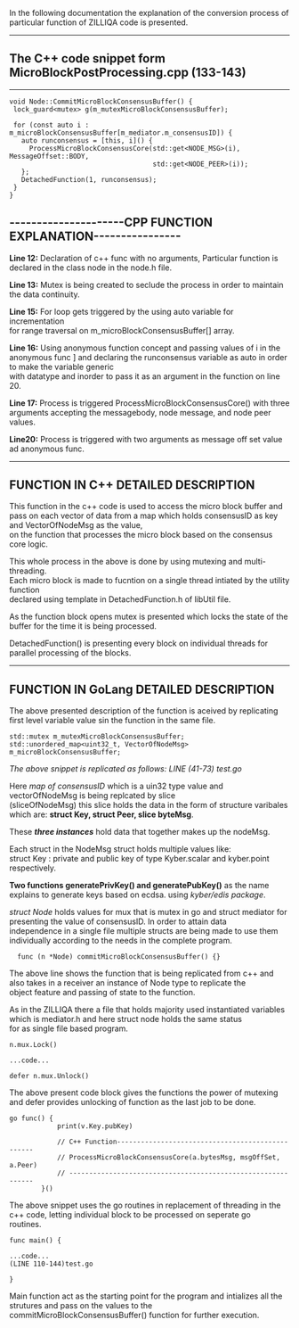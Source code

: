 In the following documentation the explanation of the conversion process of particular function of ZILLIQA code is presented.

-----------------------------------------------------------

## The C++ code snippet form MicroBlockPostProcessing.cpp (133-143)

-----------------------------------------------------------

```
void Node::CommitMicroBlockConsensusBuffer() {
 lock_guard<mutex> g(m_mutexMicroBlockConsensusBuffer);

 for (const auto i : m_microBlockConsensusBuffer[m_mediator.m_consensusID]) {
   auto runconsensus = [this, i]() {
     ProcessMicroBlockConsensusCore(std::get<NODE_MSG>(i), MessageOffset::BODY,
                                    std::get<NODE_PEER>(i));
   };
   DetachedFunction(1, runconsensus);
 }
}
```


## ---------------------CPP FUNCTION EXPLANATION----------------

**Line 12:** Declaration of c++ func with no arguments, Particular function is declared in the class node in the node.h file.

**Line 13:** Mutex is being created to seclude the process in order to maintain the data continuity.

**Line 15:** For loop gets triggered by the using  auto variable for incrementation \
for range traversal on m_microBlockConsensusBuffer[] array.

**Line 16:** Using anonymous function concept and passing values of i in the anonymous func ]
and declaring the runconsensus variable as auto in order to make the variable generic \
with datatype and inorder to pass it as an argument in the function on line 20.

**Line 17:** Process is triggered ProcessMicroBlockConsensusCore()
with three arguments accepting the messagebody, node message, and node peer values.

**Line20:** Process is triggered with two arguments as message off set value ad anonymous func.


-----------------------------------------------------------------------------------------------------
##                                      FUNCTION IN **C++** DETAILED DESCRIPTION

This function in the c++ code is used to access the micro block buffer and \
pass on each vector of data from a map which holds consensusID as key and VectorOfNodeMsg as the value,\
on the function that processes the micro block based on the consensus core logic.

This whole process in the above is done by using mutexing and multi-threading.\
Each micro block is made to fucntion on a single thread intiated by the utility function \
declared using template in DetachedFunction.h of libUtil file.

As the function block opens mutex is presented which locks the state of the buffer for the time it is being processed.

DetachedFunction() is presenting every block on individual threads for parallel processing of the blocks.


-------------------------------------------------------------------------------------------------------
##                                      FUNCTION IN **GoLang** DETAILED DESCRIPTION

The above presented description of the function is aceived by replicating first level variable value sin the function in the same file.

```
std::mutex m_mutexMicroBlockConsensusBuffer;
std::unordered_map<uint32_t, VectorOfNodeMsg> m_microBlockConsensusBuffer;
```
_The above snippet is replicated as follows: LINE (41-73) test.go_

Here _map of consensusID_ which is a uin32 type value and vectorOfNodeMsg is being replcated by slice\
(sliceOfNodeMsg) this slice holds the data in the form of structure varibales which are: **struct Key, struct Peer, slice byteMsg**.

These ***three instances*** hold data that together makes up the nodeMsg.

Each struct in the NodeMsg struct holds multiple values like:\
  struct Key : private and public key of type Kyber.scalar and kyber.point respectively.


**Two functions generatePrivKey() and generatePubKey()** as the name explains to generate keys based on ecdsa. using _kyber/edis package_.


_struct Node_ holds values for mux that is mutex in go and struct mediator for presenting the value of consensusID. In order to attain data\
independence in a single file multiple structs are being made to use them individually according to the needs in the complete program.


```
  func (n *Node) commitMicroBlockConsensusBuffer() {}
```


The above line shows the function that is being replicated from c++ and also takes in a receiver an instance of Node type to replicate the\
object feature and passing of state to the function.

As in the ZILLIQA there a file that holds majority used instantiated variables which is mediator.h and here struct node holds the same status\
for as single file based program.


```
n.mux.Lock()

...code...

defer n.mux.Unlock()

```

The above present code block gives the functions the power of mutexing and defer provides unlocking of function as the last job to be done.


```
go func() {
			print(v.Key.pubKey)

			// C++ Function-------------------------------------------------
			// ProcessMicroBlockConsensusCore(a.bytesMsg, msgOffSet, a.Peer)
			// -------------------------------------------------------------
		}()
```

The above snippet uses the go routines in replacement of threading in the c++ code, letting individual block to be processed on seperate go \
routines.

```
func main() {

...code...
(LINE 110-144)test.go

}
```
Main function act as the starting point for the program and intializes all the strutures and pass on the values to the\
commitMicroBlockConsensusBuffer() function for further execution.




